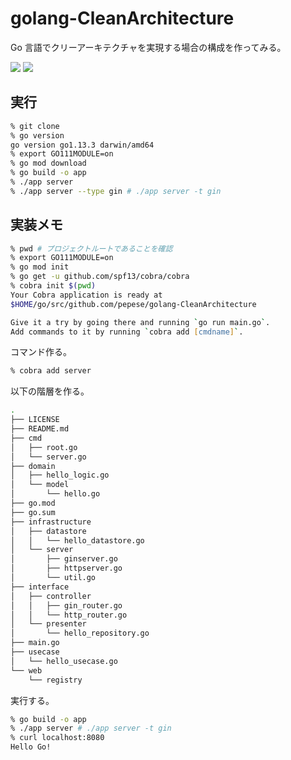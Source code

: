 # golang-CleanArchitecture

Go 言語でクリーアーキテクチャを実現する場合の構成を作ってみる。

<img src="https://paulovich.net/img/CleanArchitecture-Uncle-Bob.jpg" />
<img src="https://paulovich.net/img/Flow-Of-Control.png" />

## 実行

```zsh
% git clone
% go version
go version go1.13.3 darwin/amd64
% export GO111MODULE=on
% go mod download
% go build -o app
% ./app server
% ./app server --type gin # ./app server -t gin
```

## 実装メモ

```zsh
% pwd # プロジェクトルートであることを確認
% export GO111MODULE=on
% go mod init
% go get -u github.com/spf13/cobra/cobra
% cobra init $(pwd)
Your Cobra application is ready at
$HOME/go/src/github.com/pepese/golang-CleanArchitecture

Give it a try by going there and running `go run main.go`.
Add commands to it by running `cobra add [cmdname]`.
```

コマンド作る。

```zsh
% cobra add server
```

以下の階層を作る。

```zsh
.
├── LICENSE
├── README.md
├── cmd
│   ├── root.go
│   └── server.go
├── domain
│   ├── hello_logic.go
│   └── model
│       └── hello.go
├── go.mod
├── go.sum
├── infrastructure
│   ├── datastore
│   │   └── hello_datastore.go
│   └── server
│       ├── ginserver.go
│       ├── httpserver.go
│       └── util.go
├── interface
│   ├── controller
│   │   ├── gin_router.go
│   │   └── http_router.go
│   └── presenter
│       └── hello_repository.go
├── main.go
├── usecase
│   └── hello_usecase.go
└── web
    └── registry
```

実行する。

```zsh
% go build -o app
% ./app server # ./app server -t gin
% curl localhost:8080
Hello Go!
```